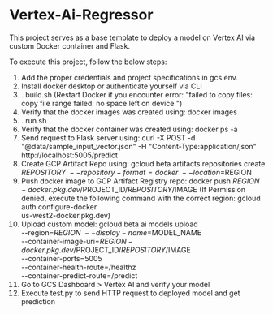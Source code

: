 # Vertex-Ai-Regressor
This project serves as a base template to deploy a model on Vertex AI via custom Docker container and Flask.

To execute this project, follow the below steps:
  1. Add the proper credentials and project specifications in gcs.env.
  2. Install docker desktop or authenticate yourself via CLI
  3. . build.sh (Restart Docker if you encounter error: "failed to copy files: copy file range failed: no space left on device
")
  4. Verify that the docker images was created using: docker images
  5. . run.sh
  6. Verify that the docker container was created using: docker ps -a
  7. Send request to Flask server using: curl -X POST -d "@data/sample_input_vector.json" -H "Content-Type:application/json" http://localhost:5005/predict
  8. Create GCP Artifact Repo using: 
gcloud beta artifacts repositories create $REPOSITORY \
 --repository-format=docker \
 --location=$REGION
  9. Push docker image to GCP Artifact Registry repo: docker push $REGION-docker.pkg.dev/$PROJECT_ID/$REPOSITORY/$IMAGE (If Permission denied, execute the following command with the correct region: gcloud auth configure-docker \
    us-west2-docker.pkg.dev)
  10. Upload custom model: gcloud beta ai models upload \
  --region=$REGION \
  --display-name=$MODEL_NAME \
  --container-image-uri=$REGION-docker.pkg.dev/$PROJECT_ID/$REPOSITORY/$IMAGE \
  --container-ports=5005 \
  --container-health-route=/healthz \
  --container-predict-route=/predict
  11. Go to GCS Dashboard > Vertex AI and verify your model
  12. Execute test.py to send HTTP request to deployed model and get prediction
